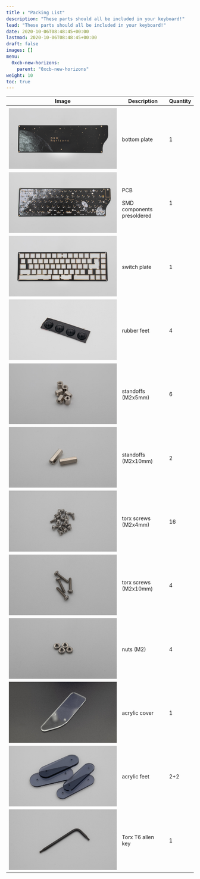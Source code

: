 ```yaml
---
title : "Packing List"
description: "These parts should all be included in your keyboard!"
lead: "These parts should all be included in your keyboard!"
date: 2020-10-06T08:48:45+00:00
lastmod: 2020-10-06T08:48:45+00:00
draft: false
images: []
menu:
  0xcb-new-horizons:
    parent: "0xcb-new-horizons"
weight: 10
toc: true
---
```


| Image                               | Description                           | Quantity |
| ----------------------------------- | ------------------------------------- | -------- |
|                                     |
| ![bottomplate](bottomplate.jpg)     | bottom plate                          | 1        |
| ![PCB](PCB.jpg)                     | PCB<br><br>SMD components presoldered | 1        |
| ![switchplate](switchplate.jpg)     | switch plate                          | 1        |
| ![rubberfeet](rubberfeet.jpg)       | rubber feet                           | 4        |
| ![standoff_5mm](standoff_5mm.jpg)   | standoffs (M2x5mm)                    | 6        |
| ![standoff_12mm](standoff_12mm.jpg) | standoffs (M2x10mm)                   | 2        |
| ![screw_4mm](screw_4mm.jpg)         | torx screws (M2x4mm)                  | 16       |
| ![screw_12mm](screw_12mm.jpg)       | torx screws (M2x10mm)                 | 4        |
| ![nuts](nuts.jpg)                   | nuts (M2)                             | 4        |
| ![acrylcover](acrylcover.jpg)       | acrylic cover                         | 1        |
| ![acrylfeet](acrylfeet.jpg)         | acrylic feet                          | 2+2      |
| ![allen_key](allen_key.jpg)         | Torx T6 allen key                     | 1        |
